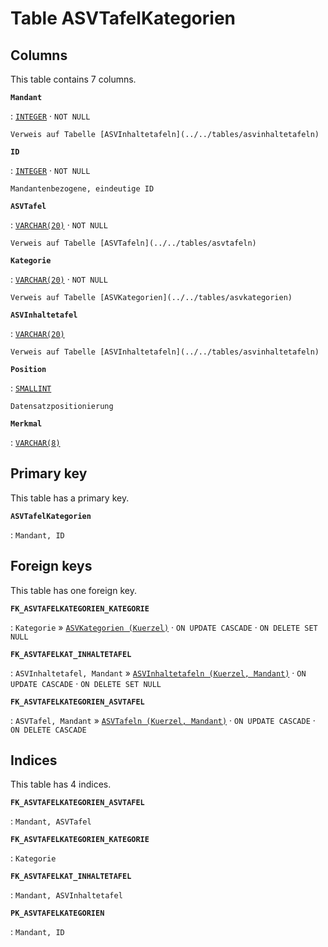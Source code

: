 # Table **ASVTafelKategorien**

## Columns

This table contains 7 columns.

**`Mandant`**

:   [`INTEGER`](https://firebirdsql.org/file/documentation/html/en/refdocs/fblangref40/firebird-40-language-reference.html#fblangref40-datatypes-inttypes) · `NOT NULL`

    Verweis auf Tabelle [ASVInhaltetafeln](../../tables/asvinhaltetafeln)

**`ID`**

:   [`INTEGER`](https://firebirdsql.org/file/documentation/html/en/refdocs/fblangref40/firebird-40-language-reference.html#fblangref40-datatypes-inttypes) · `NOT NULL`

    Mandantenbezogene, eindeutige ID

**`ASVTafel`**

:   [`VARCHAR(20)`](https://firebirdsql.org/file/documentation/html/en/refdocs/fblangref40/firebird-40-language-reference.html#fblangref40-datatypes-chartypes) · `NOT NULL`

    Verweis auf Tabelle [ASVTafeln](../../tables/asvtafeln)

**`Kategorie`**

:   [`VARCHAR(20)`](https://firebirdsql.org/file/documentation/html/en/refdocs/fblangref40/firebird-40-language-reference.html#fblangref40-datatypes-chartypes) · `NOT NULL`

    Verweis auf Tabelle [ASVKategorien](../../tables/asvkategorien)

**`ASVInhaltetafel`**

:   [`VARCHAR(20)`](https://firebirdsql.org/file/documentation/html/en/refdocs/fblangref40/firebird-40-language-reference.html#fblangref40-datatypes-chartypes)

    Verweis auf Tabelle [ASVInhaltetafeln](../../tables/asvinhaltetafeln)

**`Position`**

:   [`SMALLINT`](https://firebirdsql.org/file/documentation/html/en/refdocs/fblangref40/firebird-40-language-reference.html#fblangref40-datatypes-inttypes)

    Datensatzpositionierung

**`Merkmal`**

:   [`VARCHAR(8)`](https://firebirdsql.org/file/documentation/html/en/refdocs/fblangref40/firebird-40-language-reference.html#fblangref40-datatypes-chartypes)

## Primary key

This table has a primary key.

**`ASVTafelKategorien`**

:   `Mandant, ID`

## Foreign keys

This table has one foreign key.

**`FK_ASVTAFELKATEGORIEN_KATEGORIE`**

:   `Kategorie` » [`ASVKategorien (Kuerzel)`](../../tables/asvkategorien) · `ON UPDATE CASCADE` · `ON DELETE SET NULL`

**`FK_ASVTAFELKAT_INHALTETAFEL`**

:   `ASVInhaltetafel, Mandant` » [`ASVInhaltetafeln (Kuerzel, Mandant)`](../../tables/asvinhaltetafeln) · `ON UPDATE CASCADE` · `ON DELETE SET NULL`

**`FK_ASVTAFELKATEGORIEN_ASVTAFEL`**

:   `ASVTafel, Mandant` » [`ASVTafeln (Kuerzel, Mandant)`](../../tables/asvtafeln) · `ON UPDATE CASCADE` · `ON DELETE CASCADE`

## Indices

This table has 4 indices.

**`FK_ASVTAFELKATEGORIEN_ASVTAFEL`**

:   `Mandant, ASVTafel`

**`FK_ASVTAFELKATEGORIEN_KATEGORIE`**

:   `Kategorie`

**`FK_ASVTAFELKAT_INHALTETAFEL`**

:   `Mandant, ASVInhaltetafel`

**`PK_ASVTAFELKATEGORIEN`**

:   `Mandant, ID`
